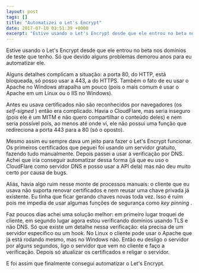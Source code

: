 ```yaml
---
layout: post
tags: []
title: "Automatizei o Let's Encrypt"
date: 2017-07-18 03:51:39 +0000
excerpt: "Estive usando o Let's Encrypt desde que ele entrou no beta nos domínios de teste que tenho. Só que devido alguns problemas demorou anos..."
---
```


Estive usando o Let's Encrypt desde que ele entrou no beta nos domínios de teste que tenho. Só que devido alguns problemas demorou anos para eu automatizar ele.

Alguns detalhes complicam a situação: a porta 80, do HTTP, está bloqueada, só posso usar a 443, a do HTTPS. Também o fato de eu usar o Apache no Windows atrapalha um pouco (pois o mais comum é usar o Apache em um Linux ou o IIS no Windows).

Antes eu usava certificados não são reconhecidos por navegadores (os *self-signed* ) então era complicado. Havia o CloudFlare, mas seria inseguro (pois ele é um MITM e não quero compartilhar o conteúdo deles) e nem seria possível pois, ao menos até onde vi, ele não possui uma função que redireciona a porta 443 para a 80 (só o oposto).

Mesmo assim eu sempre dava um jeito para fazer o Let's Encrypt funcionar. Os primeiros certificados que peguei foi usando um servidor gratuito, fazendo tudo manualmente. Depois passei a usar a verificação por DNS. Achei que iria conseguir automatizar dessa forma (já que eu uso o CloudFlare como servidor DNS e posso usar a API dela) mas não deu muito certo por causa de bugs.

Aliás, havia algo ruim nesse monte de processos manuais: o cliente que eu usava não suporta renovar certificados e nem reusar uma chave privada já existente. Eu tinha que ficar gerando chaves novas toda vez. Isso é ruim pois me impedia de usar algumas funções de segurança como *key pinning* .

Faz poucos dias achei uma solução melhor: em primeiro lugar troquei de cliente, em segundo lugar agora estou verificando domínios usando TLS e não DNS. Só que existe um detalhe nessa verificação: ela precisa de um servidor específico ou um hook. No Linux o cliente pode usar o Apache que já está rodando mesmo, mas no Windows não. Então eu desligo o servidor por alguns segundos, ligo o servidor que vem no cliente e faço a verificação. Depois só atualizar os certificados e religar o servidor.

E foi assim que finalmente consegui automatizar o Let's Encrypt.